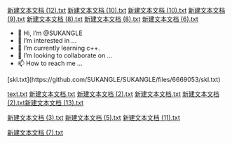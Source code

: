 [新建文本文档 (12).txt](https://github.com/SUKANGLE/SUKANGLE/files/6842201/12.txt)
[新建文本文档 (10).txt](https://github.com/SUKANGLE/SUKANGLE/files/6834904/10.txt)
[新建文本文档 (10).txt](https://github.com/SUKANGLE/SUKANGLE/files/6834905/10.txt)
[新建文本文档 (9).txt](https://github.com/SUKANGLE/SUKANGLE/files/6831516/9.txt)
[新建文本文档 (8).txt](https://github.com/SUKANGLE/SUKANGLE/files/6823741/8.txt)
[新建文本文档 (8).txt](https://github.com/SUKANGLE/SUKANGLE/files/6823743/8.txt)
[新建文本文档 (6).txt](https://github.com/SUKANGLE/SUKANGLE/files/6802562/6.txt)
- 👋 Hi, I’m @SUKANGLE
- 👀 I’m interested in ...
- 🌱 I’m currently learning c++.
- 💞️ I’m looking to collaborate on ...
- 📫 How to reach me ...

<!---
SUKANGLE/SUKANGLE is a ✨ special ✨ repository because its `README.md` (this file) appears on your GitHub profile.
You can click the Preview link to take a look at your changes.
--->[skl.txt](https://github.com/SUKANGLE/SUKANGLE/files/6669053/skl.txt)
[text.txt](https://github.com/SUKANGLE/SUKANGLE/files/6676727/text.txt)
[新建文本文档.txt](https://github.com/SUKANGLE/SUKANGLE/files/6680456/default.txt)
[新建文本文档 (2).txt](https://github.com/SUKANGLE/SUKANGLE/files/6687561/2.txt)
[新建文本文档.txt](https://github.com/SUKANGLE/SUKANGLE/files/6752695/default.txt)
[新建文本文档 (2).txt](https://github.com/SUKANGLE/SUKANGLE/files/6758543/2.txt)[新建文本文档 (13).txt](https://github.com/SUKANGLE/SUKANGLE/files/6849419/13.txt)

[新建文本文档 (3).txt](https://github.com/SUKANGLE/SUKANGLE/files/6760102/3.txt)
[新建文本文档 (5).txt](https://github.com/SUKANGLE/SUKANGLE/files/6791953/5.txt)
[新建文本文档 (11).txt](https://github.com/SUKANGLE/SUKANGLE/files/6836459/11.txt)

[新建文本文档 (7).txt](https://github.com/SUKANGLE/SUKANGLE/files/6816794/7.txt)

